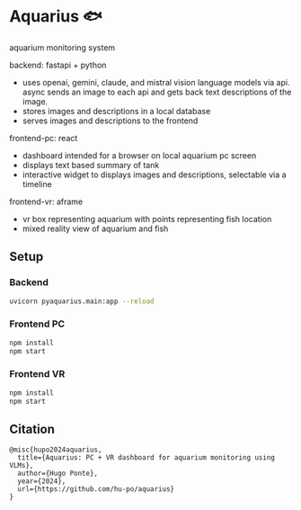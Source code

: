 # Aquarius 🐟

aquarium monitoring system

backend: fastapi + python
- uses openai, gemini, claude, and mistral vision language models via api. async sends an image to each api and gets back text descriptions of the image.
- stores images and descriptions in a local database
- serves images and descriptions to the frontend

frontend-pc: react
- dashboard intended for a browser on local aquarium pc screen
- displays text based summary of tank
- interactive widget to displays images and descriptions, selectable via a timeline

frontend-vr: aframe
- vr box representing aquarium with points representing fish location
- mixed reality view of aquarium and fish

## Setup

### Backend

```bash
uvicorn pyaquarius.main:app --reload
```

### Frontend PC

```bash
npm install
npm start
```

### Frontend VR

```bash
npm install
npm start
```

<!-- ## Video

[![YouTube Video](https://img.youtube.com/vi/TBD/0.jpg)](https://www.youtube.com/watch?v=TBD) -->

## Citation

```
@misc{hupo2024aquarius,
  title={Aquarius: PC + VR dashboard for aquarium monitoring using VLMs},
  author={Hugo Ponte},
  year={2024},
  url={https://github.com/hu-po/aquarius}
}
```